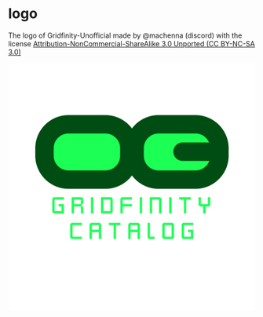 # logo
The logo of Gridfinity-Unofficial made by @machenna (discord) with the license <a href="https://creativecommons.org/licenses/by-nc-sa/3.0/" target="_blank" rel="noopener noreferrer">Attribution-NonCommercial-ShareAlike 3.0 Unported (CC BY-NC-SA 3.0) </a>

![alt text](https://github.com/gridfinity-unofficial/logo/blob/main/gf_temp_logo.svg)
